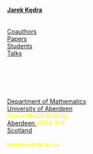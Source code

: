 <html>
<head>
<meta http-equiv="Content-Type" content="text/html; charset=UTF-8">


<link rel="stylesheet" type="text/css" media="screen">
</head>


<body style="background-image:url('/HTML/ja-glasses.jpeg');
background-repeat:no-repeat;
background-position:120px -50px">

<p style="color:blue;">
<b>
<a href="http://www.abdn.ac.uk/ncs/profiles/kedra">
Jarek Kędra</a>
</b>
<br><br>
<br>

<a href="/HTML/coauthors.html">
Coauthors</a>
<br>
<a href="/HTML/papers.html">
Papers</a>
<br>
<a href="/HTML/students.html">
Students</a>
<br>
<a href="/HTML/talks.html">
Talks</a>
<br>
  </p>
  
<br>
<br>
<br>
<br>
<p style="color:yellow;">
<a href="http://www.abdn.ac.uk/ncs/departments/mathematics/index.php">
Department of Mathematics</a><br>
<a href="http://www.abdn.ac.uk">
University of Aberdeen</a><br>
Fraser Noble Building<br>
<a href="http://sco.wikipedia.org/wiki/Aberdeen">
Aberdeen </a>AB24 3UE<br>
<a href="http://sco.wikipedia.org/wiki/Scotland">
Scotland</a>
<br>
<br>
kedra&#9760;abdn.ac.uk
  </p>
<br>
<br>
<br>
<br>


</body>
</html>
